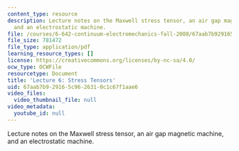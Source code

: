 ```yaml
---
content_type: resource
description: Lecture notes on the Maxwell stress tensor, an air gap magnetic machine,
  and an electrostatic machine.
file: /courses/6-642-continuum-electromechanics-fall-2008/67aab7b929165c9626310c1c67f1aae6_lec06_f08.pdf
file_size: 781472
file_type: application/pdf
learning_resource_types: []
license: https://creativecommons.org/licenses/by-nc-sa/4.0/
ocw_type: OCWFile
resourcetype: Document
title: 'Lecture 6: Stress Tensors'
uid: 67aab7b9-2916-5c96-2631-0c1c67f1aae6
video_files:
  video_thumbnail_file: null
video_metadata:
  youtube_id: null
---
```

Lecture notes on the Maxwell stress tensor, an air gap magnetic machine, and an electrostatic machine.